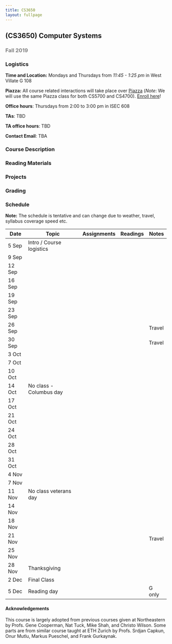 ```yaml
---
title: CS3650
layout: fullpage
---
```


## (CS3650) Computer Systems
### <span style="color:grey">Fall 2019</span>


### Logistics
**Time and Location:** Mondays and Thursdays from *11:45 - 1:25 pm* in West Villate G 108

**Piazza:** All course related interactions will take place over [Piazza](https://piazza.com/northeastern/fall2019/cs3650section2crn13481/home) (*Note*: We will use the same Piazza class for both CS5700 and CS4700). [Enroll here](https://piazza.com/northeastern/fall2019/cs3650section2crn13481)!

**Office hours**: Thursdays from 2:00 to 3:00 pm in ISEC 608  

**TAs**: TBD

**TA office hours**: TBD

**Contact Email**: TBA

### Course Description



### Reading Materials


### Projects


### Grading





### Schedule

**Note:** The schedule is tentative and can change due to weather, travel, syllabus coverage speed etc.

| Date   	| Topic                    	| Assignments 	| Readings 	| Notes  	|
|--------	|--------------------------	|-------------	|----------	|--------	|
| 5 Sep  	| Intro / Course logistics 	|             	|          	|        	|
| 9 Sep  	|                          	|             	|          	|        	|
| 12 Sep 	|                          	|             	|          	|        	|
| 16 Sep 	|                          	|             	|          	|        	|
| 19 Sep 	|                          	|             	|          	|        	|
| 23 Sep 	|                          	|             	|          	|        	|
| 26 Sep 	|                          	|             	|          	| Travel 	|
| 30 Sep 	|                          	|             	|          	| Travel 	|
| 3 Oct  	|                          	|             	|          	|        	|
| 7 Oct  	|                          	|             	|          	|        	|
| 10 Oct 	|                          	|             	|          	|        	|
| 14 Oct 	| No class - Columbus day  	|             	|          	|        	|
| 17 Oct 	|                          	|             	|          	|        	|
| 21 Oct 	|                          	|             	|          	|        	|
| 24 Oct 	|                          	|             	|          	|        	|
| 28 Oct 	|                          	|             	|          	|        	|
| 31 Oct 	|                          	|             	|          	|        	|
| 4 Nov 	|                          	|             	|          	|        	|
| 7 Nov 	|                          	|             	|          	|        	|
| 11 Nov 	| No class veterans day    	|             	|          	|        	|
| 14 Nov 	|                          	|             	|          	|        	|
| 18 Nov 	|                          	|             	|          	|        	|
| 21 Nov 	|                          	|             	|          	| Travel   	|
| 25 Nov 	|                          	|             	|          	|        	|
| 28 Nov 	| Thanksgiving            	|             	|          	|        	|
| 2 Dec 	| Final Class              	|             	|          	|        	|
| 5 Dec 	| Reading day              	|             	|          	| G only   	|


#### Acknowledgements
This course is largely adopted from previous courses given at Northeastern by Profs. Gene Cooperman, Nat Tuck, Mike Shah, and Christo Wilson. Some parts are from similar course taught at ETH Zurich by Profs. Srdjan Capkun, Onur Mutlu, Markus Pueschel, and Frank Gurkaynak.